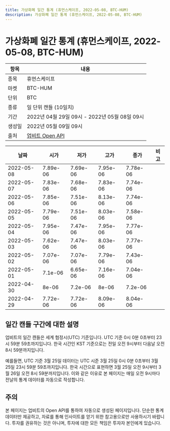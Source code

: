 ```yaml
---
title: 가상화폐 일간 통계 (휴먼스케이프, 2022-05-08, BTC-HUM)
description: 가상화폐 일간 통계 (휴먼스케이프, 2022-05-08, BTC-HUM)
---
```



가상화폐 일간 통계 (휴먼스케이프, 2022-05-08, BTC-HUM)
===

|항목|내용|
|--|--|
|종목|휴먼스케이프|
|마켓|BTC-HUM|
|단위|BTC|
|종류|일 단위 캔들 (10일치)|
|기간|2022년 04월 29일 09시 - 2022년 05월 08일 09시|
|생성일|2022년 05월 09일 09시|
|출처|[업비트 Open API](https://docs.upbit.com)|


|날짜|시가|저가|고가|종가|비고|
|--|--|--|--|--|--|
|2022-05-08|7.89e-06|7.69e-06|7.95e-06|7.78e-06|    |
|2022-05-07|7.83e-06|7.68e-06|7.83e-06|7.74e-06|    |
|2022-05-06|7.85e-06|7.51e-06|8.13e-06|7.74e-06|    |
|2022-05-05|7.79e-06|7.51e-06|8.03e-06|7.58e-06|    |
|2022-05-04|7.95e-06|7.47e-06|7.95e-06|7.77e-06|    |
|2022-05-03|7.62e-06|7.47e-06|8.03e-06|7.77e-06|    |
|2022-05-02|7.07e-06|7.07e-06|7.79e-06|7.43e-06|    |
|2022-05-01|7.1e-06|6.65e-06|7.16e-06|7.04e-06|    |
|2022-04-30|8e-06|7.2e-06|8e-06|7.2e-06|    |
|2022-04-29|7.72e-06|7.72e-06|8.09e-06|8.04e-06|    |


일간 캔들 구간에 대한 설명
---


업비트의 일간 캔들은 세계 협정시(UTC) 기준입니다. 
UTC 기준 0시 0분 0초부터 23시 59분 59초까지입니다. 
한국 시간인 KST 기준으로는 전일 오전 9시부터 다음날 오전 8시 59분까지입니다. 


예를들면, UTC 기준 3월 25일 데이터는 UTC 시준 3월 25일 0시 0분 0초부터 3월 25일 23시 59분 59초까지입니다. 
한국 시간으로 표현하면 3월 25일 오전 9시부터 3월 26일 오전 8시 59분까지입니다. 
이와 같은 이유로 본 페이지는 매일 오전 9시마다 전날의 통계 데이터를 자동으로 작성합니다. 


주의
---


본 페이지는 업비트의 Open API를 통하여 자동으로 생성된 페이지입니다. 
단순한 통계 데이터만 제공하고, 자료를 통해 인사이트를 얻기 위한 참고용으로만 사용하시기 바랍니다. 
투자를 권유하는 것은 아니며, 투자에 대한 모든 책임은 투자자 본인에게 있습니다. 

